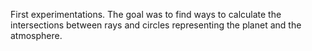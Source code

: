 First experimentations. The goal was to find ways to calculate the intersections between rays and circles representing the planet and the atmosphere.
